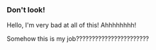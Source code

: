 ### Don't look!
Hello, I'm very bad at all of this! Ahhhhhhhh!

Somehow this is my job???????????????????????

